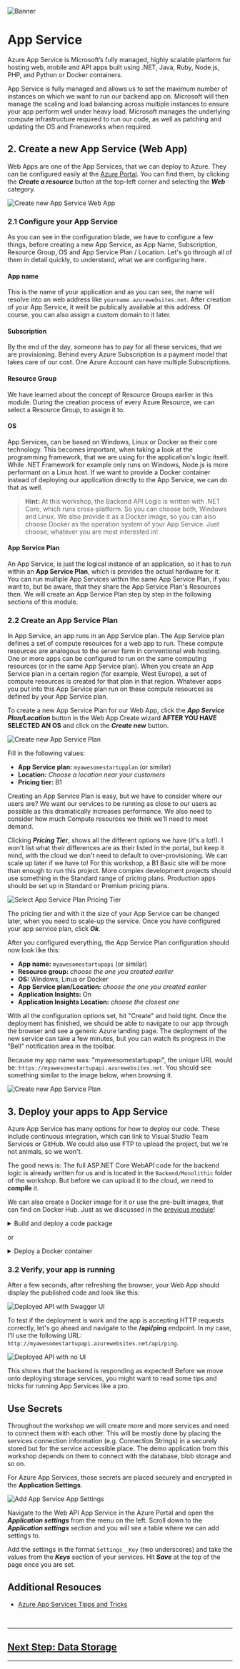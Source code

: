 ![Banner](Assets/Banner.png)

# App Service

Azure App Service is Microsoft’s fully managed, highly scalable platform for hosting web, mobile and API apps built using .NET, Java, Ruby, Node.js, PHP, and Python or Docker containers.

App Service is fully managed and allows us to set the maximum number of instances on which we want to run our backend app on. Microsoft will then manage the scaling and load balancing across multiple instances to ensure your app perform well under heavy load. Microsoft manages the underlying compute infrastructure required to run our code, as well as patching and updating the OS and Frameworks when required.

## 2. Create a new App Service (Web App)

Web Apps are one of the App Services, that we can deploy to Azure. They can be configured easily at the [Azure Portal](https://portal.azure.com). You can find them, by clicking the ***Create a resource*** button at the top-left corner and selecting the ***Web*** category.

![Create new App Service Web App](Assets/CreateNewAppService.png)

### 2.1 Configure your App Service

As you can see in the configuration blade, we have to configure a few things, before creating a new App Service, as App Name, Subscription, Resource Group, OS and App Service Plan / Location. Let's go through all of them in detail quickly, to understand, what we are configuring here.

#### App name

This is the name of your application and as you can see, the name will resolve into an web address like `yourname.azurewebsites.net`. After creation of your App Service, it weill be publically available at this address. Of course, you can also assign a custom domain to it later.

#### Subscription

By the end of the day, someone has to pay for all these services, that we are provisioning. Behind every Azure Subscription is a payment model that takes care of our cost. One Azure Account can have multiple Subscriptions.

#### Resource Group

We have learned about the concept of Resource Groups earlier in this module. During the creation process of every Azure Resource, we can select a Resource Group, to assign it to.

#### OS

App Services, can be based on Windows, Linux or Docker as their core technology. This becomes important, when taking a look at the programming framework, that we are using for the application's logic itself. While .NET Framework for example only runs on Windows, Node.js is more performant on a Linux host. If we want to provide a Docker container instead of deploying our application directly to the App Service, we can do that as well.

> **Hint:** At this workshop, the Backend API Logic is written with .NET Core, which runs cross-platform. So you can choose both, Windows and Linux. We also provide it as a Docker image, so you can also choose Docker as the operation system of your App Service. Just choose, whatever you are most interested in!

#### App Service Plan

An App Service, is just the logical instance of an application, so it has to run within an **App Service Plan**, which is provides the actual hardware for it. You can run multiple App Services within the same App Service Plan, if you want to, but be aware, that they share the App Service Plan's Resources then. We will create an App Service Plan step by step in the following sections of this module.

### 2.2 Create an App Service Plan

In App Service, an app runs in an App Service plan. The App Service plan defines a set of compute resources for a web app to run. These compute resources are analogous to the server farm in conventional web hosting. One or more apps can be configured to run on the same computing resources (or in the same App Service plan). When you create an App Service plan in a certain region (for example, West Europe), a set of compute resources is created for that plan in that region. Whatever apps you put into this App Service plan run on these compute resources as defined by your App Service plan.

To create a new App Service Plan for our Web App, click the ***App Service Plan/Location*** button in the Web App Create wizard **AFTER YOU HAVE SELECTED AN OS** and click on the ***Create new*** button.

![Create new App Service Plan](Assets/CreateNewAppServicePlan2.png)

Fill in the following values:

- **App Service plan:** `myawesomestartupplan` (or similar)
- **Location:** *Choose a location near your customers*
- **Pricing tier:** B1

Creating an App Service Plan is easy, but we have to consider where our users are? We want our services to be running as close to our users as possible as this dramatically increases performance. We also need to consider how much Compute resources we think we'll need to meet demand.

Clicking ***Pricing Tier***, shows all the different options we have (it's a lot!). I won't list what their differences are as their listed in the portal, but keep it mind, with the cloud we don't need to default to over-provisioning. We can scale up later if we have to! For this workshop, a B1 Basic site will be more than enough to run this project. More complex development projects should use something in the Standard range of pricing plans. Production apps should be set up in Standard or Premium pricing plans.

![Select App Service Plan Pricing Tier](Assets/SelectAppServicePlanTier.png)

The pricing tier and with it the size of your App Service can be changed later, when you need to scale-up the service. Once you have configured your app service plan, click ***Ok***.

After you configured everything, the App Service Plan configuration should now look like this:

- **App name:** `myawesomestartupapi` (or similar)
- **Resource group:** *choose the one you created earlier*
- **OS:** Windows, Linus or Docker
- **App Service plan/Location:** *choose the one you created earlier*
- **Application Insights:** On
- **Application Insights Location:** *choose the closest one*

With all the configuration options set, hit "Create" and hold tight. Once the deployment has finished, we should be able to navigate to our app through the browser and see a generic Azure landing page. The deployment of the new service can take a few minutes, but you can watch its progress in the "Bell" notification area in the toolbar. 

Because my app name was: "myawesomestartupapi", the unique URL would be: `https://myawesomestartupapi.azurewebsites.net`. You should see something similar to the image below, when browsing it.

![Create new App Service Plan](Assets/AppServiceDeployed.png)

## 3. Deploy your apps to App Service

Azure App Service has many options for how to deploy our code. These include continuous integration, which can link to Visual Studio Team Services or GitHub. We could also use FTP to upload the project, but we're not animals, so we won't.

The good news is: The full ASP.NET Core WebAPI code for the backend logic is already written for us and is located in the `Backend/Monolithic` folder of the workshop. But before we can upload it to the cloud, we need to **compile** it.

We can also create a Docker image for it or use the pre-built images, that can find on Docker Hub. Just as we discussed in the [previous module](../)!

<details><summary>Build and deploy a code package</summary><p>

### Compiling the code by yourself

We quickly have to dive into the .NET Developer's world! For this, right-click the `Monolithic` folder in Visual Studio Code and select ***Open in Terminal / Command Line***. The Terminal window in Visual Studio Code pops up and we can enter the command to compile the application.

```bash
dotnet build
```

The output should look like this and we should see the **Build succeeded** message.

![VSCode run dotnet build](Assets/VSCodeDotnetBuild.png)

Building (compiling) the code generated two more folders for us: `/bin` and `/obj`. Here we can find executable files that we can upload to the web. As an ASP.NET Core project does not only consist of .NET code, but also contains some HTML, CSS and JavaScript, we need to bundle all the files together. So let's run another command.

```bash
dotnet publish
```

Once this command ran successfully, we have everything we need. Inside our `Monolithic` folder, we should now find a `bin/Debug/netcoreapp2.0/publish` folder that contains our ready-to-run backend logic. Now you can simply right-click this `publish` folder and select ***Deploy to Web App***.

![VSCode Deploy to Web App](Assets/VSCodePublishWebApp.png)

Follow the process of selecting a Subscription and Web App to publish to, confirm the publish process and enjoy your Web API.

</p></details>

or

<details><summary>Deploy a Docker container</summary><p>

### Create and use a Docker image

Open the [Azure Portal](https://portal.azure.com) and navigate to your Docker based App Service, that you have created earlier. When you scroll down to the ***Container Settings*** on the left side, you can find a configuration for image sources (like Azure Container Registry or Docker Hub).

![Select Container in App Service](Assets/SelectContainerAppService.png)

Here we can connect to our Container Registry. Select our container and ***Save*** the settings. If you have created your own Azure Container Registry, use that one here. Otherwise, you can use the images from Docker Hub.

> **Hint:** You can enable ***Continuous Deployment*** at the bottom of the Container Settings, to update the application automatically, when a new version of your container gets pushed to the Container Registry.

</p></details>

### 3.2 Verify, your app is running

After a few seconds, after refreshing the browser, your Web App should display the published code and look like this:

![Deployed API with Swagger UI](Assets/DeployedWebAPI.png)

To test if the deployment is work and the app is accepting HTTP requests correctly, let's go ahead and navigate to the **/api/ping** endpoint. In my case, I'll use the following URL: `http://myawesomestartupapi.azurewebsites.net/api/ping`.

![Deployed API with no UI](Assets/AppServiceDeploymentTest.png)

This shows that the backend is responding as expected! Before we move onto deploying storage services, you might want to read some tips and tricks for running App Services like a pro.

## Use Secrets

Throughout the workshop we will create more and more services and need to connect them with each other. This will be mostly done by placing the services connection information (e.g. Connection Strings) in a securely stored but for the service accessible place. The demo application from this workshop depends on them to connect with the database, blob storage and so on.

For Azure App Services, those secrets are placed securely and encrypted in the **Application Settings**.

![Add App Service App Settings](Assets/AddAppServiceAppSettings.png)

Navigate to the Web API App Service in the Azure Portal and open the ***Application settings*** from the menu on the left. Scroll down to the ***Application settings*** section and you will see a table where we can add settings to.

Add the settings in the format `Settings__Key` (two underscores) and take the values from the ***Keys*** section of your services. Hit ***Save*** at the top of the page once you are set.

## Additional Resouces

- [Azure App Services Tipps and Tricks](TIPPS-AND-TRICKS.md)

&nbsp;

---
## [Next Step: Data Storage](../04%20Data%20Storage/README.md)
---

&nbsp;
